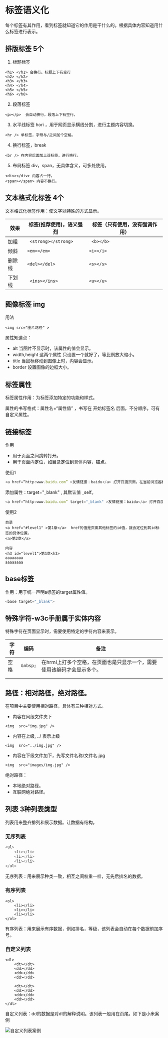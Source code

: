 # 标签语义化

每个标签有其作用，看到标签就知道它的作用是干什么的。根据具体内容知道用什么标签进行表示。



## 排版标签 5个

1. 标题标签

```
<h1> </h1> 会换行。标题上下有空行
<h2> </h2>
<h3> </h3>
<h4> </h4>
<h5> </h5>
<h6> </h6>
```

2. 段落标签

```
<p></p>  会自动换行，段落上下有空行。
```

3. 水平线标签 hori ，用于网页显示横线分割，进行主题内容切换。

```
<hr /> 单标签，字母与/之间加个空格。
```

4. 换行标签，break 

```
<br /> 在内容后面加上该标签，进行换行。
```

5. 布局标签 div，span，无具体含义，可多处使用。

```
<div></div> 内容占一行。
<span></span> 内容不换行。
```



## 文本格式化标签 4个

文本格式化标签作用：使文字以特殊的方式显示。

| 效果   | 标签(推荐使用)，语义强烈 | 标签（只有使用，没有强调作用） |
| ------ | ------------------------ | ------------------------------ |
| 加粗   | ` <strong></strong>`     | ` <b></b>`                     |
| 倾斜   | `<em></em>`              | `<i></i>`                      |
| 删除线 | `<del></del>`            | `<s></s>`                      |
| 下划线 | ` <ins></ins>`           | `<u></u>`                      |



## 图像标签 img

用法

`<img src="图片路径" >`

属性知道点：

*  alt  当图片不显示时，该属性的值会显示。
*  width,height 这两个属性 只设置一个就好了，等比例放大缩小。
*  title 当鼠标移动到图像上时，内容会显示。
*  border 设置图像的边框大小。



## 标签属性

标签属性作用：为标签添加特定的功能和样式。

属性的书写格式：属性名=“属性值” ，书写在 开始标签名 后面，不分顺序。可有自定义属性。



## 链接标签

作用

* 用于页面之间跳转打开。
* 用于页面内定位，如目录定位到具体内容，锚点。

使用1

```javascript
<a href=“http:www.baidu.com” >友情链接：baidu</a> 打开百度页面，在当前浏览器标签页面内打开，覆盖当前页面。
```

添加属性：target="_blank" , 其默认值 _self。

```javascript
<a href=“http:www.baidu.com” target="_blank" >友情链接：baidu</a> 打开百度页面，在当前浏览器新标签上打开。
```

使用2

```
目录
<a href="#level1" >第1章</a>  href的值是页面其他标签的id值，就会定位到其id标签的具体位置。
<a>第2章</a>

内容
<h3 id="level1">第1章<h3>
aaaaaaaa
aaaaaaaa
```



## base标签

作用：用于统一声明a标签的target属性值。

```javascript
<base target="_blank">
```



## 特殊字符-w3c手册属于实体内容

特殊字符在页面显示时，需要使用特定的字符内容来表示。

| 字符 | 编码     | 备注                                                         |
| ---- | -------- | ------------------------------------------------------------ |
| 空格 | `&nbsp;` | 在hrml上打多个空格，在页面也是只显示一个，需要使用该编码才会显示多个。 |
|      |          |                                                              |
|      |          |                                                              |



## 路径：相对路径，绝对路径。

在项目中主要使用相对路径，具体有三种相对方式。

* 内容在同级文件夹下

```
<img  src="img.jpg" />
```

* 内容在上级, ../ 表示上级

```
<img  src="../img.jpg" />
```

* 内容在下级文件加下，先写文件名称/文件名.jpg

```
<img  src="images/img.jpg" />
```



绝对路径：

* 本地绝对路径。
* 互联网绝对路径。



## 列表 3种列表类型

列表用来整齐排列和展示数据。让数据有结构。

### 无序列表

```javascript
<ul>
	<li></li>
	<li></li>
	<li></li>
</ul>
```

无序列表：用来展示种类一致，相互之间权重一样，无先后排名的数据。

### 有序列表

```
<ol>
	<li></li>
	<li></li>
	<li></li>
</ol>
```

有序列表：用来展示有序数据，例如排名，等级，该列表会自动在每个数据前加序号。

### 自定义列表

```
<dl>
	<dt></dt>
	<dd></dd>
	<dd></dd>
	<dd></dd>
	
	<dt></dt>
	<dd></dd>
	<dd></dd>
	<dd></dd>
</dl>
```

自定义列表：dd的数据是对dt的解释说明。该列表一般用在页尾。如下是小米案例

![自定义列表案例](D:\study\web_note\file\自定义列表案例.png)

